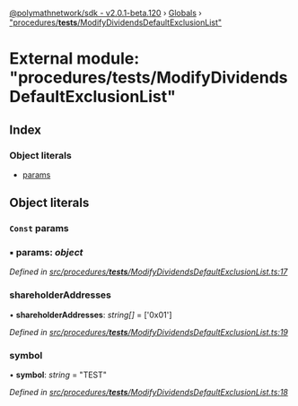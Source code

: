 [@polymathnetwork/sdk - v2.0.1-beta.120](../README.md) › [Globals](../globals.md) › ["procedures/**tests**/ModifyDividendsDefaultExclusionList"](_procedures___tests___modifydividendsdefaultexclusionlist_.md)

# External module: "procedures/**tests**/ModifyDividendsDefaultExclusionList"

## Index

### Object literals

- [params](_procedures___tests___modifydividendsdefaultexclusionlist_.md#const-params)

## Object literals

### `Const` params

### ▪ **params**: _object_

_Defined in [src/procedures/**tests**/ModifyDividendsDefaultExclusionList.ts:17](https://github.com/PolymathNetwork/polymath-sdk/blob/1da5bc5/src/procedures/__tests__/ModifyDividendsDefaultExclusionList.ts#L17)_

### shareholderAddresses

• **shareholderAddresses**: _string[]_ = ['0x01']

_Defined in [src/procedures/**tests**/ModifyDividendsDefaultExclusionList.ts:19](https://github.com/PolymathNetwork/polymath-sdk/blob/1da5bc5/src/procedures/__tests__/ModifyDividendsDefaultExclusionList.ts#L19)_

### symbol

• **symbol**: _string_ = "TEST"

_Defined in [src/procedures/**tests**/ModifyDividendsDefaultExclusionList.ts:18](https://github.com/PolymathNetwork/polymath-sdk/blob/1da5bc5/src/procedures/__tests__/ModifyDividendsDefaultExclusionList.ts#L18)_
